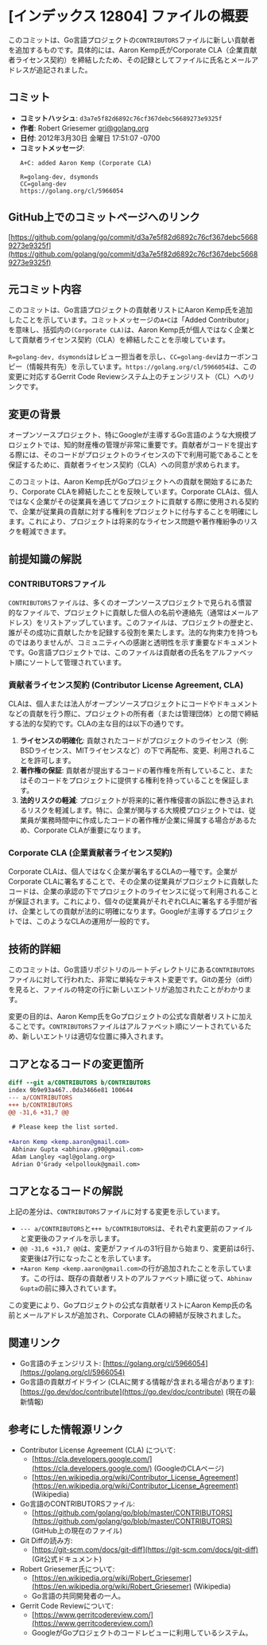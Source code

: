 # [インデックス 12804] ファイルの概要

このコミットは、Go言語プロジェクトの`CONTRIBUTORS`ファイルに新しい貢献者を追加するものです。具体的には、Aaron Kemp氏がCorporate CLA（企業貢献者ライセンス契約）を締結したため、その記録としてファイルに氏名とメールアドレスが追記されました。

## コミット

*   **コミットハッシュ**: `d3a7e5f82d6892c76cf367debc56689273e9325f`
*   **作者**: Robert Griesemer <gri@golang.org>
*   **日付**: 2012年3月30日 金曜日 17:51:07 -0700
*   **コミットメッセージ**:
    ```
    A+C: added Aaron Kemp (Corporate CLA)

    R=golang-dev, dsymonds
    CC=golang-dev
    https://golang.org/cl/5966054
    ```

## GitHub上でのコミットページへのリンク

[https://github.com/golang/go/commit/d3a7e5f82d6892c76cf367debc56689273e9325f](https://github.com/golang/go/commit/d3a7e5f82d6892c76cf367debc56689273e9325f)

## 元コミット内容

このコミットは、Go言語プロジェクトの貢献者リストにAaron Kemp氏を追加したことを示しています。コミットメッセージの`A+C`は「Added Contributor」を意味し、括弧内の`(Corporate CLA)`は、Aaron Kemp氏が個人ではなく企業として貢献者ライセンス契約（CLA）を締結したことを示唆しています。

`R=golang-dev, dsymonds`はレビュー担当者を示し、`CC=golang-dev`はカーボンコピー（情報共有先）を示しています。`https://golang.org/cl/5966054`は、この変更に対応するGerrit Code Reviewシステム上のチェンジリスト（CL）へのリンクです。

## 変更の背景

オープンソースプロジェクト、特にGoogleが主導するGo言語のような大規模プロジェクトでは、知的財産権の管理が非常に重要です。貢献者がコードを提出する際には、そのコードがプロジェクトのライセンスの下で利用可能であることを保証するために、貢献者ライセンス契約（CLA）への同意が求められます。

このコミットは、Aaron Kemp氏がGoプロジェクトへの貢献を開始するにあたり、Corporate CLAを締結したことを反映しています。Corporate CLAは、個人ではなく企業がその従業員を通じてプロジェクトに貢献する際に使用される契約で、企業が従業員の貢献に対する権利をプロジェクトに付与することを明確にします。これにより、プロジェクトは将来的なライセンス問題や著作権紛争のリスクを軽減できます。

## 前提知識の解説

### CONTRIBUTORSファイル

`CONTRIBUTORS`ファイルは、多くのオープンソースプロジェクトで見られる慣習的なファイルで、プロジェクトに貢献した個人の名前や連絡先（通常はメールアドレス）をリストアップしています。このファイルは、プロジェクトの歴史と、誰がその成功に貢献したかを記録する役割を果たします。法的な拘束力を持つものではありませんが、コミュニティへの感謝と透明性を示す重要なドキュメントです。Go言語プロジェクトでは、このファイルは貢献者の氏名をアルファベット順にソートして管理されています。

### 貢献者ライセンス契約 (Contributor License Agreement, CLA)

CLAは、個人または法人がオープンソースプロジェクトにコードやドキュメントなどの貢献を行う際に、プロジェクトの所有者（または管理団体）との間で締結する法的な契約です。CLAの主な目的は以下の通りです。

1.  **ライセンスの明確化**: 貢献されたコードがプロジェクトのライセンス（例: BSDライセンス、MITライセンスなど）の下で再配布、変更、利用されることを許可します。
2.  **著作権の保証**: 貢献者が提出するコードの著作権を所有していること、またはそのコードをプロジェクトに提供する権利を持っていることを保証します。
3.  **法的リスクの軽減**: プロジェクトが将来的に著作権侵害の訴訟に巻き込まれるリスクを軽減します。特に、企業が関与する大規模プロジェクトでは、従業員が業務時間中に作成したコードの著作権が企業に帰属する場合があるため、Corporate CLAが重要になります。

### Corporate CLA (企業貢献者ライセンス契約)

Corporate CLAは、個人ではなく企業が署名するCLAの一種です。企業がCorporate CLAに署名することで、その企業の従業員がプロジェクトに貢献したコードは、企業の承認の下でプロジェクトのライセンスに従って利用されることが保証されます。これにより、個々の従業員がそれぞれCLAに署名する手間が省け、企業としての貢献が法的に明確になります。Googleが主導するプロジェクトでは、このようなCLAの運用が一般的です。

## 技術的詳細

このコミットは、Go言語リポジトリのルートディレクトリにある`CONTRIBUTORS`ファイルに対して行われた、非常に単純なテキスト変更です。Gitの差分（diff）を見ると、ファイルの特定の行に新しいエントリが追加されたことがわかります。

変更の目的は、Aaron Kemp氏をGoプロジェクトの公式な貢献者リストに加えることです。`CONTRIBUTORS`ファイルはアルファベット順にソートされているため、新しいエントリは適切な位置に挿入されます。

## コアとなるコードの変更箇所

```diff
diff --git a/CONTRIBUTORS b/CONTRIBUTORS
index 9b9e93a467..0da3466e81 100644
--- a/CONTRIBUTORS
+++ b/CONTRIBUTORS
@@ -31,6 +31,7 @@
 
 # Please keep the list sorted.
 
+Aaron Kemp <kemp.aaron@gmail.com>
 Abhinav Gupta <abhinav.g90@gmail.com>
 Adam Langley <agl@golang.org>
 Adrian O'Grady <elpollouk@gmail.com>
```

## コアとなるコードの解説

上記の差分は、`CONTRIBUTORS`ファイルに対する変更を示しています。

*   `--- a/CONTRIBUTORS`と`+++ b/CONTRIBUTORS`は、それぞれ変更前のファイルと変更後のファイルを示します。
*   `@@ -31,6 +31,7 @@`は、変更がファイルの31行目から始まり、変更前は6行、変更後は7行になったことを示しています。
*   `+Aaron Kemp <kemp.aaron@gmail.com>`の行が追加されたことを示しています。この行は、既存の貢献者リストのアルファベット順に従って、`Abhinav Gupta`の前に挿入されています。

この変更により、Goプロジェクトの公式な貢献者リストにAaron Kemp氏の名前とメールアドレスが追加され、Corporate CLAの締結が反映されました。

## 関連リンク

*   Go言語のチェンジリスト: [https://golang.org/cl/5966054](https://golang.org/cl/5966054)
*   Go言語の貢献ガイドライン (CLAに関する情報が含まれる場合があります): [https://go.dev/doc/contribute](https://go.dev/doc/contribute) (現在の最新情報)

## 参考にした情報源リンク

*   Contributor License Agreement (CLA) について:
    *   [https://cla.developers.google.com/](https://cla.developers.google.com/) (GoogleのCLAページ)
    *   [https://en.wikipedia.org/wiki/Contributor_License_Agreement](https://en.wikipedia.org/wiki/Contributor_License_Agreement) (Wikipedia)
*   Go言語のCONTRIBUTORSファイル:
    *   [https://github.com/golang/go/blob/master/CONTRIBUTORS](https://github.com/golang/go/blob/master/CONTRIBUTORS) (GitHub上の現在のファイル)
*   Git Diffの読み方:
    *   [https://git-scm.com/docs/git-diff](https://git-scm.com/docs/git-diff) (Git公式ドキュメント)
*   Robert Griesemer氏について:
    *   [https://en.wikipedia.org/wiki/Robert_Griesemer](https://en.wikipedia.org/wiki/Robert_Griesemer) (Wikipedia)
    *   Go言語の共同開発者の一人。
*   Gerrit Code Reviewについて:
    *   [https://www.gerritcodereview.com/](https://www.gerritcodereview.com/)
    *   GoogleがGoプロジェクトのコードレビューに利用しているシステム。

